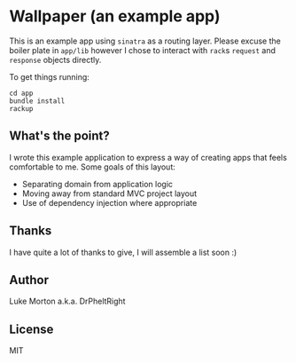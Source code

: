 # Wallpaper (an example app)

This is an example app using `sinatra` as a routing layer.
Please excuse the boiler plate in `app/lib` however I chose
to interact with `rack`s `request` and `response` objects
directly.

To get things running:

```
cd app
bundle install
rackup
```

## What's the point?

I wrote this example application to express a way of creating
apps that feels comfortable to me. Some goals of this layout:

 - Separating domain from application logic
 - Moving away from standard MVC project layout
 - Use of dependency injection where appropriate

## Thanks

I have quite a lot of thanks to give, I will assemble a list
soon :)

## Author

Luke Morton a.k.a. DrPheltRight

## License

MIT